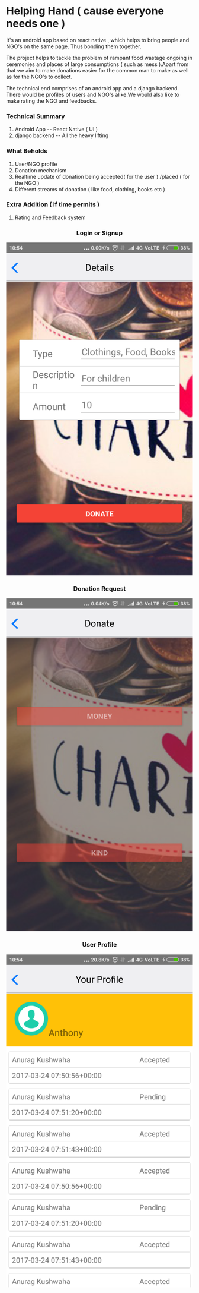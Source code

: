 # Helping Hand ( cause everyone needs one )
It's an android app based on react native , which helps to bring people and NGO's on the same page.
Thus bonding them together.

The project helps to tackle the problem of rampant food wastage ongoing in ceremonies and places of
large consumptions ( such as mess ).Apart from that we aim to make donations easier for the common 
man to make as well as for the NGO's to collect.

The technical end comprises of an android app and a django backend. There would be profiles of users and 
NGO's alike.We would also like to make rating the NGO and feedbacks.

### Technical Summary
1. Android App    -- React Native  ( UI )
2. django backend -- All the heavy lifting


### What Beholds
1. User/NGO profile
2. Donation mechanism
3. Realtime update of donation being accepted( for the user ) /placed ( for the NGO )
4. Different streams of donation ( like food, clothing, books etc )



### Extra Addition ( if time permits )
1. Rating and Feedback system


<h3 style = "text-align: center;"> Login or Signup</h3>

![Login](/HINT17/images/Screenshot_2017-03-25-10-54-47-712_com.hint17.png?raw=true "Login")


<h3 style = "text-align: center;"> Donation Request</h3>

![Donation Request](/HINT17/images/Screenshot_2017-03-25-10-54-30-756_com.hint17.png?raw=true "Donation Request")


<h3 style = "text-align: center;"> User Profile</h3>

![User Profile](/HINT17/images/Screenshot_2017-03-25-10-54-57-710_com.hint17.png?raw=true "User Profile")




